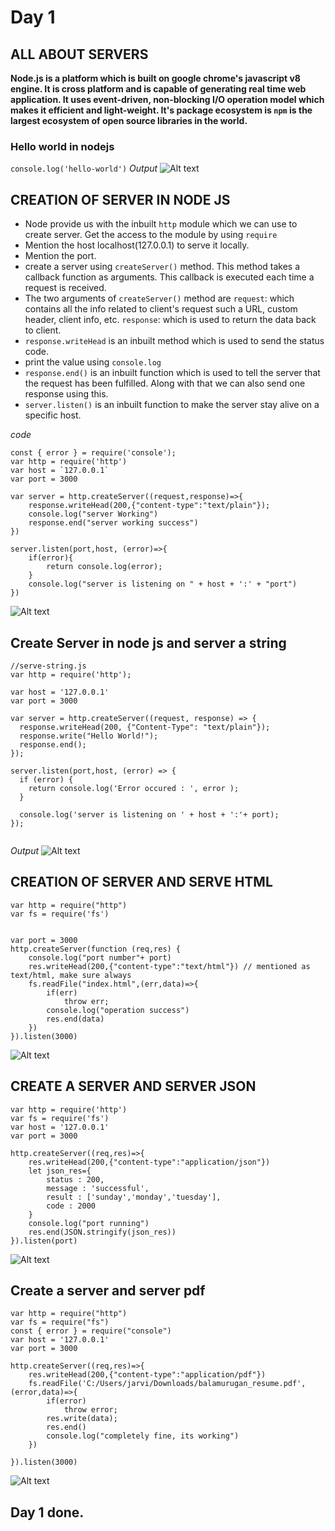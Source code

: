 # Day 1 
## ALL ABOUT SERVERS 

**Node.js is a platform which is built on google chrome's javascript v8 engine. It is cross platform and is capable of generating real time web application. It uses event-driven, non-blocking I/O operation model which makes it efficient and light-weight. It's package ecosystem is `npm` is the largest ecosystem of open source libraries in the world.**

### Hello world in nodejs
`console.log('hello-world')`
*Output*
![Alt text](image.png)

## CREATION OF SERVER IN NODE JS
- Node provide us with the inbuilt `http` module which we can use to create server. Get the access to the module by using `require`
- Mention the host localhost(127.0.0.1) to serve it locally.
- Mention the port. 
- create a server using `createServer()` method. This method takes a callback function as arguments. This callback is executed each time a request is received.
- The two arguments of `createServer()` method are `request`: which contains all the info related to client's request such a URL, custom header, client info, etc. 
`response`: which is used to return the data back to client.
- `response.writeHead`  is an inbuilt method which is used to send the status code.
- print the value using `console.log`
- `response.end()` is an inbuilt function which is used to tell the server that the request has been fulfilled. Along with that we can also send one response using this. 
- `server.listen()` is an inbuilt function to make the server stay alive on a specific host.

*code*
```
const { error } = require('console');
var http = require('http')
var host = `127.0.0.1`
var port = 3000

var server = http.createServer((request,response)=>{
    response.writeHead(200,{"content-type":"text/plain"});
    console.log("server Working")
    response.end("server working success")
})

server.listen(port,host, (error)=>{
    if(error){
        return console.log(error);
    }
    console.log("server is listening on " + host + ':' + "port")
})
```
![Alt text](image-1.png)

## Create Server in node js and server a string

```
//serve-string.js						
var http = require('http');

var host = '127.0.0.1'
var port = 3000

var server = http.createServer((request, response) => {
  response.writeHead(200, {"Content-Type": "text/plain"});
  response.write("Hello World!");
  response.end();
});

server.listen(port,host, (error) => {  
  if (error) {
    return console.log('Error occured : ', error );
  }

  console.log('server is listening on ' + host + ':'+ port);
});	
			
```
*Output*
![Alt text](image-2.png)

## CREATION OF SERVER AND SERVE HTML
```
var http = require("http")
var fs = require('fs')


var port = 3000
http.createServer(function (req,res) {
    console.log("port number"+ port)
    res.writeHead(200,{"content-type":"text/html"}) // mentioned as text/html, make sure always
    fs.readFile("index.html",(err,data)=>{
        if(err)
            throw err;
        console.log("operation success")
        res.end(data)
    })
}).listen(3000)
```
![Alt text](image-3.png)

## CREATE A SERVER AND SERVER JSON
```
var http = require('http')
var fs = require('fs')
var host = '127.0.0.1'
var port = 3000

http.createServer((req,res)=>{
    res.writeHead(200,{"content-type":"application/json"})
    let json_res={
        status : 200,
        message : 'successful',
        result : ['sunday','monday','tuesday'],
        code : 2000
    }
    console.log("port running")
    res.end(JSON.stringify(json_res))
}).listen(port)
```
![Alt text](image-4.png)

## Create a server and server pdf
```
var http = require("http")
var fs = require("fs")
const { error } = require("console")
var host = '127.0.0.1'
var port = 3000

http.createServer((req,res)=>{
    res.writeHead(200,{"content-type":"application/pdf"})
    fs.readFile('C:/Users/jarvi/Downloads/balamurugan_resume.pdf',(error,data)=>{
        if(error)
            throw error;
        res.write(data);
        res.end()
        console.log("completely fine, its working")
    })

}).listen(3000)
```
![Alt text](image-5.png)

## Day 1 done. 